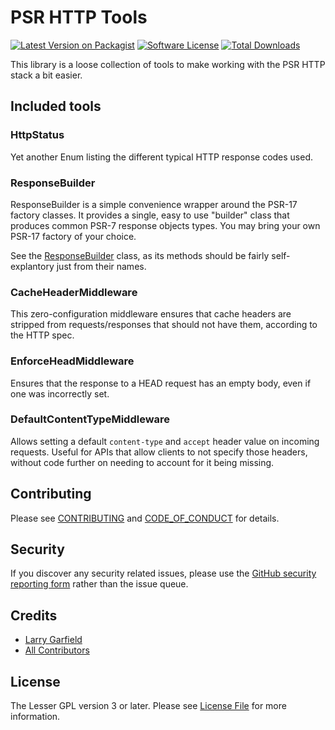 # PSR HTTP Tools

[![Latest Version on Packagist][ico-version]][link-packagist]
[![Software License][ico-license]](LICENSE.md)
[![Total Downloads][ico-downloads]][link-downloads]

This library is a loose collection of tools to make working with the PSR HTTP stack a bit easier.

## Included tools

### HttpStatus

Yet another Enum listing the different typical HTTP response codes used.

### ResponseBuilder

ResponseBuilder is a simple convenience wrapper around the PSR-17 factory classes.  It provides a single, easy to use "builder" class that produces common PSR-7 response objects types.  You may bring your own PSR-17 factory of your choice.

See the [ResponseBuilder](src/ResponseBuilder.php) class, as its methods should be fairly self-explantory just from their names.

### CacheHeaderMiddleware

This zero-configuration middleware ensures that cache headers are stripped from requests/responses that should not have them, according to the HTTP spec.

### EnforceHeadMiddleware

Ensures that the response to a HEAD request has an empty body, even if one was incorrectly set.

### DefaultContentTypeMiddleware

Allows setting a default `content-type` and `accept` header value on incoming requests.  Useful for APIs that allow clients to not specify those headers, without code further on needing to account for it being missing.

## Contributing

Please see [CONTRIBUTING](CONTRIBUTING.md) and [CODE_OF_CONDUCT](CODE_OF_CONDUCT.md) for details.

## Security

If you discover any security related issues, please use the [GitHub security reporting form](https://github.com/Crell/HttpTools/security) rather than the issue queue.

## Credits

- [Larry Garfield][link-author]
- [All Contributors][link-contributors]

## License

The Lesser GPL version 3 or later. Please see [License File](LICENSE.md) for more information.

[ico-version]: https://img.shields.io/packagist/v/Crell/HttpTools.svg?style=flat-square
[ico-license]: https://img.shields.io/badge/License-LGPLv3-green.svg?style=flat-square
[ico-downloads]: https://img.shields.io/packagist/dt/Crell/HttpTools.svg?style=flat-square

[link-packagist]: https://packagist.org/packages/Crell/HttpTools
[link-scrutinizer]: https://scrutinizer-ci.com/g/Crell/HttpTools/code-structure
[link-code-quality]: https://scrutinizer-ci.com/g/Crell/HttpTools
[link-downloads]: https://packagist.org/packages/Crell/HttpTools
[link-author]: https://github.com/Crell
[link-contributors]: ../../contributors
